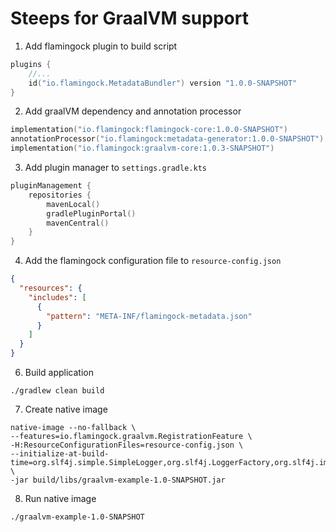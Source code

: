 # Steeps for GraalVM support

1. Add flamingock plugin to build script
```kotlin
plugins {
    //...
    id("io.flamingock.MetadataBundler") version "1.0.0-SNAPSHOT"
}
```

2. Add graalVM dependency and annotation processor
```kotlin
implementation("io.flamingock:flamingock-core:1.0.0-SNAPSHOT")
annotationProcessor("io.flamingock:metadata-generator:1.0.0-SNAPSHOT")
implementation("io.flamingock:graalvm-core:1.0.3-SNAPSHOT")
```

3. Add plugin manager to `settings.gradle.kts`
```kotlin
pluginManagement {
    repositories {
        mavenLocal()
        gradlePluginPortal()
        mavenCentral()
    }
}
```

4. Add the flamingock configuration file to `resource-config.json`
```json
{
  "resources": {
    "includes": [
      {
        "pattern": "META-INF/flamingock-metadata.json"
      }
    ]
  }
}
```

6. Build application
```shell
./gradlew clean build
```

7. Create native image
```shell
native-image --no-fallback \                                                  
--features=io.flamingock.graalvm.RegistrationFeature \
-H:ResourceConfigurationFiles=resource-config.json \
--initialize-at-build-time=org.slf4j.simple.SimpleLogger,org.slf4j.LoggerFactory,org.slf4j.impl.StaticLoggerBinder, \
-jar build/libs/graalvm-example-1.0-SNAPSHOT.jar
```

8. Run native image
```shell
./graalvm-example-1.0-SNAPSHOT
```

